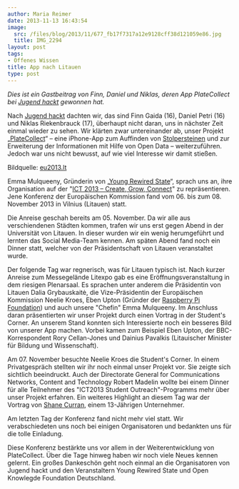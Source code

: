 ```yaml
---
author: Maria Reimer
date: 2013-11-13 16:43:54
image:
  src: /files/blog/2013/11/677_fb17f7317a12e9128cff38d121059e86.jpg
  title: IMG_2294
layout: post
tags:
- Offenes Wissen
title: App nach Litauen
type: post
---
```


_Dies ist ein Gastbeitrag von Finn, Daniel und Niklas, deren App PlateCollect bei [Jugend hackt](http://jugendhackt.de) gewonnen hat._

Nach [Jugend hackt](http://jugendhackt.de/) dachten wir, das sind Finn Gaida (16), Daniel Petri (16) und Niklas Riekenbrauck (17), überhaupt nicht daran, uns in nächster Zeit einmal wieder zu sehen. Wir klärten zwar untereinander ab, unser Projekt „[PlateCollect](https://github.com/finngaida/PlateCollect)“ – eine iPhone-App zum Auffinden von [Stolpersteinen](http://de.wikipedia.org/wiki/Stolpersteine) und zur Erweiterung der Informationen mit Hilfe von Open Data – weiterzuführen. Jedoch war uns nicht bewusst, auf wie viel Interesse wir damit stießen. 

Bildquelle: [eu2013.lt](http://eu2013.lt)

Emma Mulqueeny, Gründerin von „[Young Rewired State](https://youngrewiredstate.org/)“, sprach uns an, ihre Organisation auf der "[ICT 2013 – Create, Grow, Connect](http://ec.europa.eu/digital-agenda/en/ict-2013)" zu repräsentieren. Jene Konferenz der Europäischen Kommission fand vom 06. bis zum 08. November 2013 in Vilnius (Litauen) statt.

Die Anreise geschah bereits am 05. November. Da wir alle aus verschiendenen Städten kommen, trafen wir uns erst gegen Abend in der Universität von Litauen. In dieser wurden wir ein wenig herumgeführt und lernten das Social Media-Team kennen. Am späten Abend fand noch ein Dinner statt, welcher von der Präsidentschaft von Litauen veranstaltet wurde. 

Der folgende Tag war regnerisch, was für Litauen typisch ist. Nach kurzer Anreise zum Messegelände Litexpo gab es eine Eröffnungsveranstaltung in dem riesigen Plenarsaal. Es sprachen unter anderem die Präsidentin von Litauen Dalia Grybauskaitė, die Vize-Präsidentin der Europäischen Kommission Neelie Kroes, Eben Upton (Gründer der [Raspberry Pi Foundation](http://www.raspberrypi.org/)) und auch unsere "Chefin" Emma Mulqueeny. Im Anschluss daran präsentierten wir unser Projekt durch einen Vortrag in der Student's Corner. An unserem Stand konnten sich Interessierte noch ein besseres Bild von unserer App machen. Vorbei kamen zum Beispiel Eben Upton, der BBC-Korrespondent Rory Cellan-Jones und Dainius Pavalkis (Litauischer Minister für Bildung und Wissenschaft).

Am 07. November besuchte Neelie Kroes die Student's Corner. In einem Privatgespräch stellten wir ihr noch einmal unser Projekt vor. Sie zeigte sich sichtlich beeindruckt. Auch der Directorate General for Communications Networks, Content and Technology Robert Madelin wollte bei einem Dinner für alle Teilnehmer des "ICT2013 Student Outreach"-Programms mehr über unser Projekt erfahren. Ein weiteres Highlight an diesem Tag war der Vortrag von [Shane Curran](http://www.allaboutbusiness.ie/denlive/junior/Libramatic), einem 13-Jährigen Unternehmer. 

Am letzten Tag der Konferenz fand nicht mehr viel statt. Wir verabschiedeten uns noch bei einigen Organisatoren und bedankten uns für die tolle Einladung.

Diese Konferenz bestärkte uns vor allem in der Weiterentwicklung von PlateCollect. Über die Tage hinweg haben wir noch viele Neues kennen gelernt. Ein großes Dankeschön geht noch einmal an die Organisatoren von Jugend hackt und den Veranstaltern Young Rewired State und Open Knowlegde Foundation Deutschland.